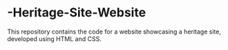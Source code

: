 # -Heritage-Site-Website
This repository contains the code for a website showcasing a heritage site, developed using HTML and CSS.
